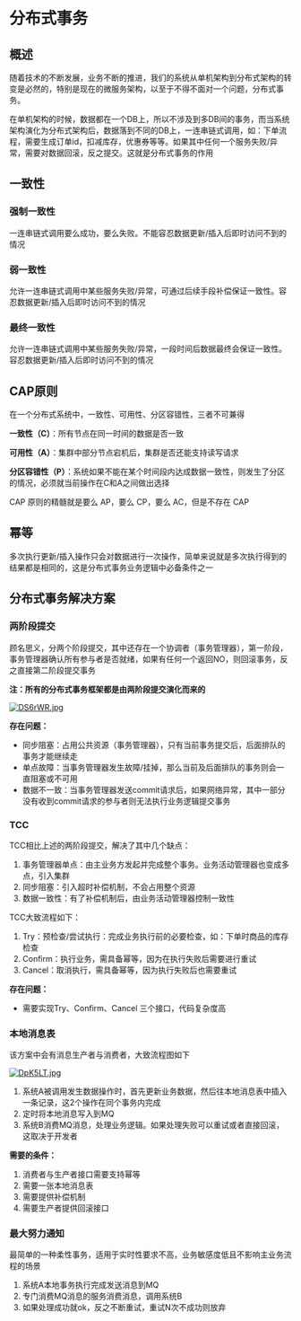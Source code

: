 # 分布式事务

## 概述

随着技术的不断发展，业务不断的推进，我们的系统从单机架构到分布式架构的转变是必然的，特别是现在的微服务架构，以至于不得不面对一个问题，分布式事务。

在单机架构的时候，数据都在一个DB上，所以不涉及到多DB间的事务，而当系统架构演化为分布式架构后，数据落到不同的DB上，一连串链式调用，如：下单流程，需要生成订单id，扣减库存，优惠券等等。如果其中任何一个服务失败/异常，需要对数据回滚，反之提交。这就是分布式事务的作用



## 一致性

### **强制一致性**

一连串链式调用要么成功，要么失败。不能容忍数据更新/插入后即时访问不到的情况

### 弱一致性

允许一连串链式调用中某些服务失败/异常，可通过后续手段补偿保证一致性。容忍数据更新/插入后即时访问不到的情况

### 最终一致性

允许一连串链式调用中某些服务失败/异常，一段时间后数据最终会保证一致性。容忍数据更新/插入后即时访问不到的情况



## CAP原则

在一个分布式系统中，一致性、可用性、分区容错性，三者不可兼得



**一致性（C）**：所有节点在同一时间的数据是否一致

**可用性（A）**：集群中部分节点宕机后，集群是否还能支持读写请求

**分区容错性（P）**：系统如果不能在某个时间段内达成数据一致性，则发生了分区的情况，必须就当前操作在C和A之间做出选择



CAP 原则的精髓就是要么 AP，要么 CP，要么 AC，但是不存在 CAP



## 幂等

多次执行更新/插入操作只会对数据进行一次操作，简单来说就是多次执行得到的结果都是相同的，这是分布式事务业务逻辑中必备条件之一



## 分布式事务解决方案

### 两阶段提交

顾名思义，分两个阶段提交，其中还存在一个协调者（事务管理器），第一阶段，事务管理器确认所有参与者是否就绪，如果有任何一个返回NO，则回滚事务，反之直接第二阶段提交事务

**注：所有的分布式事务框架都是由两阶段提交演化而来的**

[![DS6rWR.jpg](https://s3.ax1x.com/2020/11/13/DS6rWR.jpg)](https://imgchr.com/i/DS6rWR)

**存在问题：**

- 同步阻塞：占用公共资源（事务管理器），只有当前事务提交后，后面排队的事务才能继续走
- 单点故障：当事务管理器发生故障/挂掉，那么当前及后面排队的事务则会一直阻塞或不可用
- 数据不一致：当事务管理器发送commit请求后，如果网络异常，其中一部分没有收到commit请求的参与者则无法执行业务逻辑提交事务



### TCC

TCC相比上述的两阶段提交，解决了其中几个缺点：

1. 事务管理器单点：由主业务方发起并完成整个事务。业务活动管理器也变成多点，引入集群
2. 同步阻塞：引入超时补偿机制，不会占用整个资源
3. 数据一致性：有了补偿机制后，由业务活动管理器控制一致性



TCC大致流程如下：

1. Try：预检查/尝试执行：完成业务执行前的必要检查，如：下单时商品的库存检查
2. Confirm：执行业务，需具备幂等，因为在执行失败后需要进行重试
3. Cancel：取消执行，需具备幂等，因为执行失败后也需要重试



**存在问题：**

- 需要实现Try、Confirm、Cancel 三个接口，代码复杂度高



### 本地消息表

该方案中会有消息生产者与消费者，大致流程图如下

[![DpK5LT.jpg](https://s3.ax1x.com/2020/11/13/DpK5LT.jpg)](https://imgchr.com/i/DpK5LT)



1. 系统A被调用发生数据操作时，首先更新业务数据，然后往本地消息表中插入一条记录，这2个操作在同个事务内完成
2. 定时将本地消息写入到MQ
3. 系统B消费MQ消息，处理业务逻辑。如果处理失败可以重试或者直接回滚，这取决于开发者



**需要的条件：**

1. 消费者与生产者接口需要支持幂等
2. 需要一张本地消息表
3. 需要提供补偿机制
4. 需要生产者提供回滚接口



### 最大努力通知

最简单的一种柔性事务，适用于实时性要求不高，业务敏感度低且不影响主业务流程的场景

1. 系统A本地事务执行完成发送消息到MQ
2. 专门消费MQ消息的服务消费消息，调用系统B
3. 如果处理成功就ok，反之不断重试，重试N次不成功则放弃

